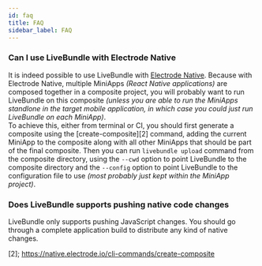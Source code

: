 ```yaml
---
id: faq
title: FAQ
sidebar_label: FAQ
---
```


### Can I use LiveBundle with Electrode Native

It is indeed possible to use LiveBundle with [Electrode Native][1]. Because with Electrode Native, multiple MiniApps _(React Native applications)_ are composed together in a composite project, you will probably want to run LiveBundle on this composite _(unless you are able to run the MiniApps standlone in the target mobile application, in which case you could just run LiveBundle on each MiniApp)_.<br/>
To achieve this, either from terminal or CI, you should first generate a composite using the [create-composite][2] command, adding the current MiniApp to the composite along with all other MiniApps that should be part of the final composite. Then you can run `livebundle upload` command from the composite directory, using the `--cwd` option to point LiveBundle to the composite directory and the `--config` option to point LiveBundle to the configuration file to use _(most probably just kept within the MiniApp project)_.

### Does LiveBundle supports pushing native code changes

LiveBundle only supports pushing JavaScript changes. You should go through a complete application build to distribute any kind of native changes.

[1]: https://github.com/electrode-io/electrode-native
[2]; https://native.electrode.io/cli-commands/create-composite
